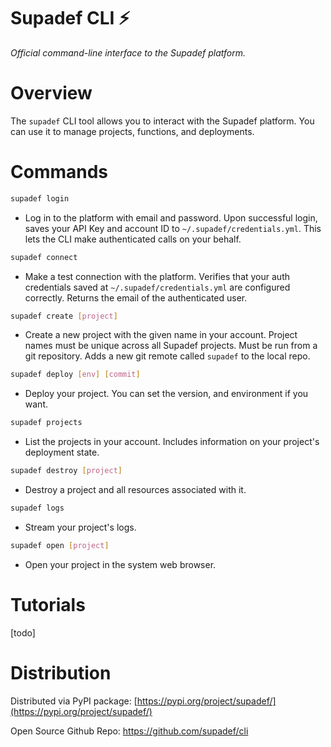 # Supadef CLI ⚡️
_Official command-line interface to the Supadef platform._

# Overview
The ```supadef``` CLI tool allows you to interact with the Supadef platform.
You can use it to manage projects, functions, and deployments. 

[//]: # (You can use it to create, deploy, list, and destroy projects.)

# Commands

```bash
supadef login
```
* Log in to the platform with email and password. 
Upon successful login, saves your API Key and account ID to ```~/.supadef/credentials.yml```.
This lets the CLI make authenticated calls on your behalf.
```bash
supadef connect
```
* Make a test connection with the platform. Verifies that your auth credentials saved at ```~/.supadef/credentials.yml``` are configured correctly. Returns the email of the authenticated user.
```bash
supadef create [project]
```
* Create a new project with the given name in your account.
Project names must be unique across all Supadef projects.
Must be run from a git repository. 
Adds a new git remote called ```supadef``` to the local repo.
```bash
supadef deploy [env] [commit]
```
* Deploy your project.
You can set the version, and environment if you want.

```bash
supadef projects
```
* List the projects in your account. Includes information on your project's deployment state.
```bash
supadef destroy [project]
```
* Destroy a project and all resources associated with it.
```bash
supadef logs
```
* Stream your project's logs.
```bash
supadef open [project]
```
* Open your project in the system web browser.

# Tutorials
[todo]

# Distribution

Distributed via PyPI package: [https://pypi.org/project/supadef/](https://pypi.org/project/supadef/)

Open Source Github Repo: https://github.com/supadef/cli

